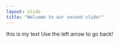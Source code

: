 ```yaml
---
layout: slide
title: "Welcome to our second slide!"
---
```

this is my text 
Use the left arrow to go back!
